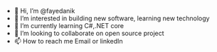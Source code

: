 - 👋 Hi, I’m @fayedanik
- 👀 I’m interested in building new software, learning new technology
- 🌱 I’m currently learning C#,.NET core
- 💞️ I’m looking to collaborate on open source project
- 📫 How to reach me Email or linkedIn

<!---
fayedanik/fayedanik is a ✨ special ✨ repository because its `README.md` (this file) appears on your GitHub profile.
You can click the Preview link to take a look at your changes.
--->
